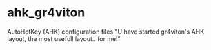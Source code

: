ahk_gr4viton
============

AutoHotKey (AHK) configuration files
"U have started gr4viton's AHK layout, the most usefull layout.. for me!"
